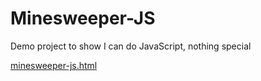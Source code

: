 # Minesweeper-JS
Demo project to show I can do JavaScript, nothing special

[minesweeper-js.html](https://benwheatley.github.io/Minesweeper-JS/minesweeper-js.html)
